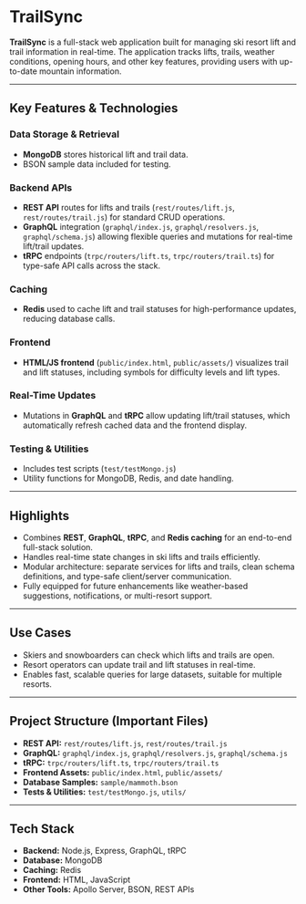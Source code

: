 # TrailSync

**TrailSync** is a full-stack web application built for managing ski resort lift and trail information in real-time. The application tracks lifts, trails, weather conditions, opening hours, and other key features, providing users with up-to-date mountain information.

---

## Key Features & Technologies

### Data Storage & Retrieval
- **MongoDB** stores historical lift and trail data.  
- BSON sample data included for testing.

### Backend APIs
- **REST API** routes for lifts and trails (`rest/routes/lift.js`, `rest/routes/trail.js`) for standard CRUD operations.
- **GraphQL** integration (`graphql/index.js`, `graphql/resolvers.js`, `graphql/schema.js`) allowing flexible queries and mutations for real-time lift/trail updates.
- **tRPC** endpoints (`trpc/routers/lift.ts`, `trpc/routers/trail.ts`) for type-safe API calls across the stack.

### Caching
- **Redis** used to cache lift and trail statuses for high-performance updates, reducing database calls.

### Frontend
- **HTML/JS frontend** (`public/index.html`, `public/assets/`) visualizes trail and lift statuses, including symbols for difficulty levels and lift types.

### Real-Time Updates
- Mutations in **GraphQL** and **tRPC** allow updating lift/trail statuses, which automatically refresh cached data and the frontend display.

### Testing & Utilities
- Includes test scripts (`test/testMongo.js`)  
- Utility functions for MongoDB, Redis, and date handling.

---

## Highlights
- Combines **REST**, **GraphQL**, **tRPC**, and **Redis caching** for an end-to-end full-stack solution.
- Handles real-time state changes in ski lifts and trails efficiently.
- Modular architecture: separate services for lifts and trails, clean schema definitions, and type-safe client/server communication.
- Fully equipped for future enhancements like weather-based suggestions, notifications, or multi-resort support.

---

## Use Cases
- Skiers and snowboarders can check which lifts and trails are open.
- Resort operators can update trail and lift statuses in real-time.
- Enables fast, scalable queries for large datasets, suitable for multiple resorts.

---

## Project Structure (Important Files)
- **REST API:** `rest/routes/lift.js`, `rest/routes/trail.js`  
- **GraphQL:** `graphql/index.js`, `graphql/resolvers.js`, `graphql/schema.js`  
- **tRPC:** `trpc/routers/lift.ts`, `trpc/routers/trail.ts`  
- **Frontend Assets:** `public/index.html`, `public/assets/`  
- **Database Samples:** `sample/mammoth.bson`  
- **Tests & Utilities:** `test/testMongo.js`, `utils/`

---

## Tech Stack
- **Backend:** Node.js, Express, GraphQL, tRPC  
- **Database:** MongoDB  
- **Caching:** Redis  
- **Frontend:** HTML, JavaScript  
- **Other Tools:** Apollo Server, BSON, REST APIs
